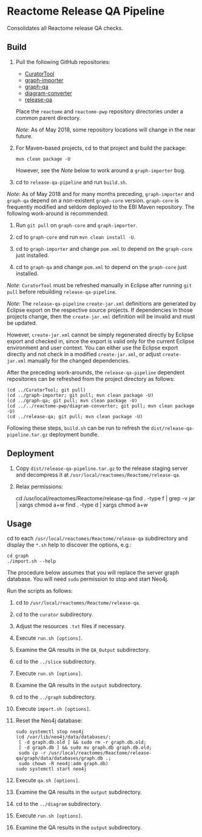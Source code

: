 Reactome Release QA Pipeline
============================
Consolidates all Reactome release QA checks.

Build
-----
1. Pull the following GitHub repositories:

   - [CuratorTool](https://github.com/reactome/CuratorTool.git)
   - [graph-importer](https://github.com/reactome/graph-importer.git)
   - [graph-qa](https://github.com/reactome/graph-qa.git)
   - [diagram-converter](https://github.com/reactome-pwp/diagram-converter.git)
   - [release-qa](https://github.com/reactome/release-qa.git)

   Place the `reactome` and `reactome-pwp` repository directories
   under a common parent directory.

   _Note_: As of May 2018, some repository locations will change in
   the near future.

2. For Maven-based projects, cd to that project and build the package:

       mvn clean package -U

   However, see the _Note_ below to work around a `graph-importer` bug.

3. cd to `release-qa-pipeline` and run `build.sh`.

_Note_: As of May 2018 and for many months preceding, `graph-importer`
and `graph-qa` depend on a non-existent `graph-core` version.
`graph-core` is frequently modified and seldom deployed to the EBI
Maven repository. The following work-around is recommended:

1. Run `git pull` on `graph-core` and `graph-importer`.

2. cd to `graph-core` and run `mvn clean install -U`.

3. cd to `graph-importer` and change `pom.xml` to depend on the
   `graph-core` just installed.

3. cd to `graph-qa` and change `pom.xml` to depend on the
   `graph-core` just installed.

_Note_: `CuratorTool` must be refreshed manually in Eclipse after
running `git pull` before rebuilding `release-qa-pipeline`.

_Note_: The `release-qa-pipeline` `create-jar.xml` definitions are
generated by Eclipse export on the respective source projects.
If dependencies in those projects change, then the `create-jar.xml`
definition will be invalid and must be updated.

However, `create-jar.xml` cannot be simply regenerated directly by
Eclipse export and checked in, since the export is valid only for
the current Eclipse environment and user context. You can either
use the Eclipse export directly and not check in a modified
`create-jar.xml`, or adjust `create-jar.xml` manually for the
changed dependencies.

After the preceding work-arounds, the `release-qa-pipeline` dependent
repositories can be refreshed from the project directory as follows:

    (cd ../CuratorTool; git pull)
    (cd ../graph-importer; git pull; mvn clean package -U)
    (cd ../graph-qa; git pull; mvn clean package -U)
    (cd ../../reactome-pwp/diagram-converter; git pull; mvn clean package -U)
    (cd ../release-qa; git pull; mvn clean package -U)

Following these steps, `build.sh` can be run to refresh the
`dist/release-qa-pipeline.tar.gz` deployment bundle.

Deployment
----------

1. Copy `dist/release-qa-pipeline.tar.gz` to the release
   staging server and decompress it at
   `/usr/local/reactomes/Reactome/release-qa`.

2. Relax permissions:

   cd /usr/local/reactomes/Reactome/release-qa
   find . -type f | grep -v jar | xargs chmod a+w
   find . -type d | xargs chmod a+w

Usage
-----
cd to each `/usr/local/reactomes/Reactome/release-qa`
subdirectory and display the `*.sh` help to discover the
options,
e.g.:

    cd graph
    ./import.sh --help

The procedure below assumes that you will replace the server
graph database. You will need `sudo` permission to stop and
start Neo4j.

Run the scripts as follows:

1. cd to `/usr/local/reactomes/Reactome/release-qa`.

11. cd to the `curator` subdirectory.

12. Adjust the resources `.txt` files if necessary.

13. Execute `run.sh [options]`.

14. Examine the QA results in the `QA_Output` subdirectory.

21. cd to the `../slice` subdirectory.

22. Execute `run.sh [options]`.

23. Examine the QA results in the `output` subdirectory.

31. cd to the `../graph` subdirectory.

32. Execute `import.sh [options]`.

33. Reset the Neo4j database:

        sudo systemctl stop neo4j
        (cd /var/lib/neo4j/data/databases/;
         [ -d graph.db.old ] && sudo rm -r graph.db.old;
         [ -d graph.db ] && sudo mv graph.db graph.db.old;
         sudo cp -r /usr/local/reactomes/Reactome/release-qa/graph/data/databases/graph.db .;
         sudo chown -R neo4j:adm graph.db)
        sudo systemctl start neo4j

34. Execute `qa.sh [options]`.

35. Examine the QA results in the `output` subdirectory.

41. cd to the `../diagram` subdirectory.

42. Execute `run.sh [options]`.

43. Examine the QA results in the `output` subdirectory.
